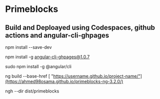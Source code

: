 # Primeblocks

## Build and Deploayed using Codespaces, github actions and angular-cli-ghpages 

npm install --save-dev

npm install -g angular-cli-ghpages@1.0.7

sudo npm install -g @angular/cli

ng build --base-href [ "https://username.github.io/project-name/"](https://ahmed98osama.github.io/primeblocks-ng-3.2.0/)

ngh --dir dist/primeblocks

